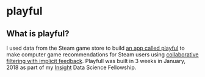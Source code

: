 # playful

## What is playful?
I used data from the Steam game store to build [an app called playful](http://playful.live) to make computer game recommendations for Steam users using [collaborative filtering with implicit feedback](http://yifanhu.net/PUB/cf.pdf). Playfull was built in 3 weeks in January, 2018 as part of my [Insight](http://insightdatascience.com/) Data Science Fellowship.
